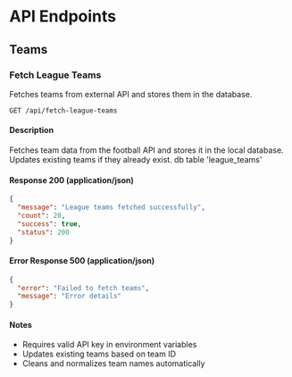 # API Endpoints

## Teams

### Fetch League Teams

Fetches teams from external API and stores them in the database.

```http
GET /api/fetch-league-teams
```

#### Description

Fetches team data from the football API and stores it in the local database. Updates existing teams if they already exist.
db table 'league_teams'

#### Response 200 (application/json)

```json
{
  "message": "League teams fetched successfully",
  "count": 20,
  "success": true,
  "status": 200
}
```

#### Error Response 500 (application/json)

```json
{
  "error": "Failed to fetch teams",
  "message": "Error details"
}
```

#### Notes

- Requires valid API key in environment variables
- Updates existing teams based on team ID
- Cleans and normalizes team names automatically
